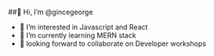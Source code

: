 ##👋 Hi, I’m @gincegeorge
- 👀 I’m interested in Javascript and React
- 🌱 I’m currently learning MERN stack
- 💞️ looking forward to collaborate on Developer workshops

<!---
gincegeorge/gincegeorge is a ✨ special ✨ repository because its `README.md` (this file) appears on your GitHub profile.
You can click the Preview link to take a look at your changes.
--->
